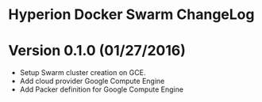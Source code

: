 Hyperion Docker Swarm ChangeLog
===============================

# Version 0.1.0 (01/27/2016)

- Setup Swarm cluster creation on GCE.
- Add cloud provider Google Compute Engine
- Add Packer definition for Google Compute Engine
